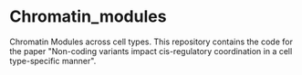 # Chromatin_modules
Chromatin Modules across cell types. This repository contains the code for the paper "Non-coding variants impact cis-regulatory coordination in a cell type-specific manner".
